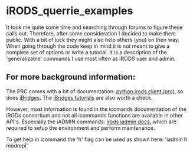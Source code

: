 # iRODS_querrie_examples
It took me quite some time and searching through forums to figure these calls out. 
Therefore, after some consideration I decided to make them public.
With a bit of luck they might also help others (you) on their way.
When going through the code keep in mind it is not meant to give a complete set of options or write a tutorial.
It is a description of the 'generalizable' commands I use most often as iRODS user and admin.


## For more background information:
The PRC comes with a bit of documentation: [python irods client (prc)](https://github.com/irods/python-irodsclient), so does [iBridges](https://github.com/iBridges-for-iRODS/iBridges).
The [iBridges tutorials](https://github.com/iBridges-for-iRODS/iBridges/tree/develop/tutorials) are also worth a check. 


However, most information is found in the icomands documentation of the iRODs consortium and not all icommands functions are available in other API's. 
Especially the iADMIN commands: [irods iadmin docs](https://docs.irods.org/4.3.3/icommands/administrator/), which are required to setup the environment and perform maintenance.

To get help in icommand the 'h' flag can be used as shown here:  'iadmin h modrepl'